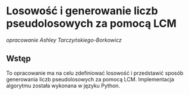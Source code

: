 # Losowość i generowanie liczb pseudolosowych za pomocą LCM

_opracowanie Ashley Tarczyńskiego-Borkowicz_

## Wstęp

To opracowanie ma na celu zdefiniować losowość i przedstawić sposób generowania liczb pseudolosowych za pomocą LCM. Implementacja algorytmu została wykonana w języku Python.
